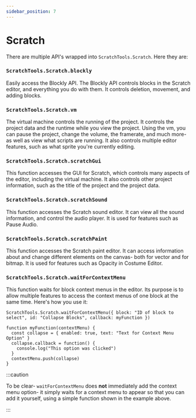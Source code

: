 ```yaml
---
sidebar_position: 7
---
```


# Scratch
There are multiple API's wrapped into `ScratchTools.Scratch`. Here they are:
### `ScratchTools.Scratch.blockly`
Easily access the Blockly API. The Blockly API controls blocks in the Scratch editor, and everything you do with them. It controls deletion, movement, and adding blocks.
### `ScratchTools.Scratch.vm`
The virtual machine controls the running of the project. It controls the project data and the runtime while you view the project. Using the vm, you can pause the project, change the volume, the framerate, and much more- as well as view what scripts are running. It also controls multiple editor features, such as what sprite you're currently editing.
### `ScratchTools.Scratch.scratchGui`
This function accesses the GUI for Scratch, which controls many aspects of the editor, including the virtual machine. It also controls other project information, such as the title of the project and the project data.
### `ScratchTools.Scratch.scratchSound`
This function accesses the Scratch sound editor. It can view all the sound information, and control the audio player. It is used for features such as Pause Audio.
### `ScratchTools.Scratch.scratchPaint`
This function accesses the Scratch paint editor. It can access information about and change different elements on the canvas- both for vector and for bitmap. It is used for features such as Opacity in Costume Editor.
### `ScratchTools.Scratch.waitForContextMenu`
This function waits for block context menus in the editor. Its purpose is to allow multiple features to access the context menus of one block at the same time. Here's how you use it:
```
ScratchTools.Scratch.waitForContextMenu({ block: "ID of block to select", id: "Collapse Blocks", callback: myFunction })

function myFunction(contextMenu) {
  const collapse = { enabled: true, text: "Text for Context Menu Option" }
  collapse.callback = function() {
    console.log("This option was clicked")
  }
  contextMenu.push(collapse)
}
```
:::caution

To be clear- `waitForContextMenu` does **not** immediately add the context menu option- it simply waits for a context menu to appear so that you can add it yourself, using a simple function shown in the example above.

:::
